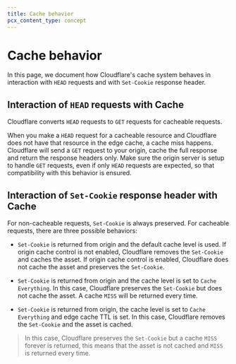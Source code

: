 ```yaml
---
title: Cache behavior
pcx_content_type: concept
---
```


# Cache behavior

In this page, we document how Cloudflare's cache system behaves in interaction with `HEAD` requests and with `Set-Cookie` response header.

## Interaction of `HEAD` requests with Cache

Cloudflare converts `HEAD` requests to `GET` requests for cacheable requests.

When you make a `HEAD` request for a cacheable resource and Cloudflare does not have that resource in the edge cache, a cache miss happens. Cloudflare will send a `GET` request to your origin, cache the full response and return the response headers only. Make sure the origin server is setup to handle `GET` requests, even if only `HEAD` requests are expected, so that compatibility with this behavior is ensured.

## Interaction of `Set-Cookie` response header with Cache

For non-cacheable requests, `Set-Cookie` is always preserved. For cacheable requests, there are three possible behaviors:

- `Set-Cookie` is returned from origin and the default cache level is used. If origin cache control is not enabled, Cloudflare removes the `Set-Cookie` and caches the asset. If origin cache control is enabled, Cloudflare does not cache the asset and preserves the `Set-Cookie`.

- `Set-Cookie` is returned from origin and the cache level is set to `Cache Everything`. In this case, Cloudflare preserves the `Set-Cookie` but does not cache the asset. A cache `MISS` will be returned every time.

- `Set-Cookie` is returned from origin, the cache level is set to `Cache Everything` and edge cache TTL is set. In this case, Cloudflare removes the `Set-Cookie` and the asset is cached.

> In this case, Cloudflare preserves the `Set-Cookie` but a cache `MISS` forever is returned, this means that the asset is not cached and `MISS` is returned every time.
